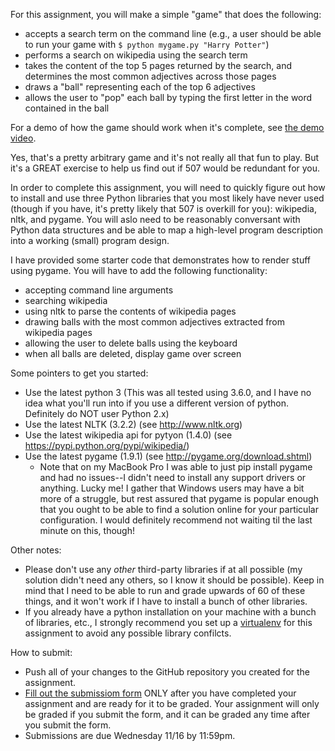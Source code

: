 

For this assignment, you will make a simple "game" that does the following:
* accepts a search term on the command line (e.g., a user should be able to run your game with `$ python mygame.py "Harry Potter"`)
* performs a search on wikipedia using the search term
* takes the content of the top 5 pages returned by the search, and determines the most common adjectives across those pages
* draws a "ball" representing each of the top 6 adjectives
* allows the user to "pop" each ball by typing the first letter in the word contained in the ball

For a demo of how the game should work when it's complete, see [the demo video](https://www.youtube.com/watch?v=o7XdEKSpxEM).

Yes, that's a pretty arbitrary game and it's not really all that fun to play. But it's a GREAT exercise to help us find out if 507 would be redundant for you. 

In order to complete this assignment, you will need to quickly figure out how to install and use three Python libraries that you most likely have never used (though if you have, it's pretty likely that 507 is overkill for you): wikipedia, nltk, and pygame. You will aslo need to be reasonably conversant with Python data structures and be able to map a high-level program description into a working (small) program design.

I have provided some starter code that demonstrates how to render stuff using pygame. You will have to add the following functionality:

* accepting command line arguments
* searching wikipedia
* using nltk to parse the contents of wikipedia pages
* drawing balls with the most common adjectives extracted from wikipedia pages
* allowing the user to delete balls using the keyboard
* when all balls are deleted, display game over screen

Some pointers to get you started:
* Use the latest python 3 (This was all tested using 3.6.0, and I have no idea what you'll run into if you use a different version of python. Definitely do NOT user Python 2.x)
* Use the latest NLTK (3.2.2) (see <http://www.nltk.org>)
* Use the latest wikipedia api for pytyon (1.4.0) (see <https://pypi.python.org/pypi/wikipedia/>)
* Use the latest pygame (1.9.1) (see <http://pygame.org/download.shtml>)
	* Note that on my MacBook Pro I was able to just pip install pygame and had no issues--I didn't need to install any support drivers or anything. Lucky me! I gather that Windows users may have a bit more of a struggle, but rest assured that pygame is popular enough that you ought to be able to find a solution online for your particular configuration. I would definitely recommend not waiting til the last minute on this, though!

Other notes:
* Please don't use any *other* third-party libraries if at all possible (my solution didn't need any others, so I know it should be possible). Keep in mind that I need to be able to run and grade upwards of 60 of these things, and it won't work if I have to install a bunch of other libraries.
* If you already have a python installation on your machine with a bunch of libraries, etc., I strongly recommend you set up a [virtualenv](https://virtualenv.pypa.io/en/stable/) for this assignment to avoid any possible library confilcts. 

How to submit:
* Push all of your changes to the GitHub repository you created for the assignment.
* [Fill out the submissiom form](https://docs.google.com/forms/d/e/1FAIpQLScWlx-pPS0mC7z1YGwRkzsnQvU2WjNPfBaTQbm-Uj2b-u857g/viewform) ONLY after you have completed your assignment and are ready for it to be graded. Your assignment will only be graded if you submit the form, and it can be graded any time after you submit the form.
* Submissions are due Wednesday 11/16 by 11:59pm.
